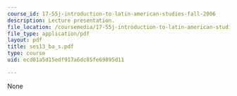 ```yaml
---
course_id: 17-55j-introduction-to-latin-american-studies-fall-2006
description: Lecture presentation.
file_location: /coursemedia/17-55j-introduction-to-latin-american-studies-fall-2006/ecd01a5d15edf917a6dc85fe69895d11_ses13_ba_s.pdf
file_type: application/pdf
layout: pdf
title: ses13_ba_s.pdf
type: course
uid: ecd01a5d15edf917a6dc85fe69895d11

---
```

None